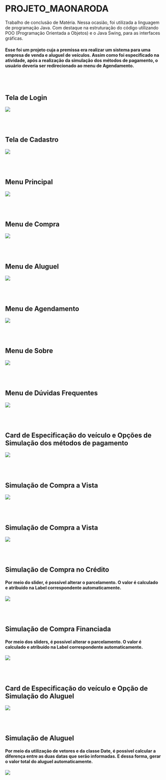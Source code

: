 # PROJETO_MAONARODA
Trabalho de conclusão de Matéria. Nessa ocasião, foi utilizada a linguagem de programação Java. Com destaque na estruturação do código utilizando POO (Programação Orientada a Objetos) e o Java Swing, para as interfaces gráficas.

<h4> Esse foi um projeto cuja a premissa era realizar um sistema para uma empresa de venda e aluguel de veículos. Assim como foi especificado na atividade, após a realização da simulação dos métodos de pagamento, o usuário deveria ser redirecionado ao menu de Agendamento. </h4>
<br/><br/>

<h2> Tela de Login </h2>
<img src="https://user-images.githubusercontent.com/105173431/209452994-413b7b2d-b795-47b8-8d11-8ad28fa243cf.png" />

<br/><br/>
<h2> Tela de Cadastro </h2>
<img src="https://user-images.githubusercontent.com/105173431/209453008-0b8d774c-c1ba-4584-b16f-89ce12887571.png" />

<br/><br/>
<h2> Menu Principal </h2>
<img src="https://user-images.githubusercontent.com/105173431/209453015-36fd8001-eca8-47ca-86c8-0eb9f1d5c925.png" />

<br/><br/>
<h2> Menu de Compra </h2>
<img src="https://user-images.githubusercontent.com/105173431/209453020-6e941be7-45ea-4619-9b36-2cefde69c2e9.png" />

<br/><br/>
<h2> Menu de Aluguel </h2>
<img src="https://user-images.githubusercontent.com/105173431/209453030-d7ab7890-6515-4a23-85d9-983db0a1f66f.png" />

<br/><br/>
<h2> Menu de Agendamento </h2>
<img src="https://user-images.githubusercontent.com/105173431/209453033-4f575a23-4348-4e38-93a6-7795278d1d45.png" />

<br/><br/>
<h2> Menu de Sobre </h2>
<img src="https://user-images.githubusercontent.com/105173431/209453037-514d97d4-b333-41e4-adb4-0c3fc47f993f.png" />

<br/><br/>
<h2> Menu de Dúvidas Frequentes </h2>
<img src="https://user-images.githubusercontent.com/105173431/209453042-be8d98ac-03a5-4b8a-b7ac-fcf17cb93af4.png" />

<br/><br/>
<h2> Card de Especificação do veículo e Opções de Simulação dos métodos de pagamento </h2>
<img src="https://user-images.githubusercontent.com/105173431/209453050-051879a8-8710-4495-992f-aba020aa3f18.png" />

<br/><br/>
<h2> Simulação de Compra a Vista </h2>
<img src="https://user-images.githubusercontent.com/105173431/209453057-298e4cf9-086b-431f-a91e-55169698bb8a.png" />

<br/><br/>
<h2> Simulação de Compra a Vista </h2>
<img src="https://user-images.githubusercontent.com/105173431/209453057-298e4cf9-086b-431f-a91e-55169698bb8a.png" />

<br/><br/>
<h2> Simulação de Compra no Crédito </h2>
<h4> Por meio do slider, é possível alterar o parcelamento. O valor é calculado e atribuído na Label correspondente automaticamente. </h4>
<img src="https://user-images.githubusercontent.com/105173431/209453063-5061ba36-7741-4692-8c32-2809d352d14f.png" />

<br/><br/>
<h2> Simulação de Compra Financiada </h2>
<h4> Por meio dos sliders, é possível alterar o parcelamento. O valor é calculado e atribuído na Label correspondente automaticamente. </h4>
<img src="https://user-images.githubusercontent.com/105173431/209453074-bb2d3206-23a1-4cf5-adce-1aa1693b7a84.png" />

<br/><br/>
<h2> Card de Especificação do veículo e Opção de Simulação do Aluguel </h2>
<img src="https://user-images.githubusercontent.com/105173431/209453087-bb8e5849-2b44-491e-bae4-b58d9e208fba.png" />

<br/><br/>
<h2> Simulação de Aluguel </h2>
<h4> Por meio da utilização de vetores e da classe Date, é possível calcular a diferença entre as duas datas que serão informadas. E dessa forma, gerar o valor total do aluguel automaticamente.</h4>
<img src="https://user-images.githubusercontent.com/105173431/209453097-57569d49-a82f-4962-aca6-dc732792282b.png" />
